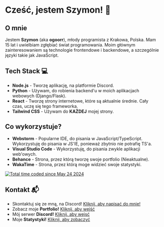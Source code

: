 # Cześć, jestem Szymon! 👋

## O mnie
Jestem **Szymon** (aka **ogoorr**), młody programista z Krakowa, Polska. Mam 15 lat i uwielbiam zgłębiać świat programowania. Moim głównym zainteresowaniem są technologie frontendowe i backendowe, a szczególnie języki takie jak JavaScript.

## Tech Stack 💻
- **Node.js** - Tworzę aplikację, na platformie Discord.
- **Python** - Używam, do robienia backend'u w moich aplikacjach webowych (Django/Flask).
- **React** - Tworzę strony internetowe, które są aktualnie średnie. Cały czas, uczę się tego frameworka.
- **Tailwind CSS** - Używam do **KAŻDEJ** mojej strony.

## Co wykorzystuje?
- **Webstorm** - Popularne IDE, do pisania w JavaScript/TypeScript. Wykorzystuję do pisania w JS'IE, ponieważ zbytnio nie potrafię TS'a.
- **Visual Studio Code** - Wykorzystuję, do pisania zwykle aplikacji web'owych.
- **Behance** - Strona, przez którą tworzę swoje portfolio (Nieaktualne).
- **WakaTime** - Strona, przez którą moge widzieć swoje statystyki.
<html>
<a href="https://wakatime.com/@d9c6d578-7da0-457f-b24a-e4ddd31c4c47"><img src="https://wakatime.com/badge/user/d9c6d578-7da0-457f-b24a-e4ddd31c4c47.svg" alt="Total time coded since May 24 2024" /></a>
</html>

## Kontakt 📬
- Skontaktuj się ze mną, na Discord! [Kliknij, aby napisać do mnie!](https://discord.com/users/1322180256823509045)
- Zobacz moje **Portfolio!** [Kliknij, aby wejść](https://discord.gg/ogor)
- Mój serwer **Discord!** [Kliknij, aby wejsć](https://discord.gg/ogor)
- Moje **Statystyki!** [Kliknij, aby zobaczyć](https://wakatime.com/@kanyd)

